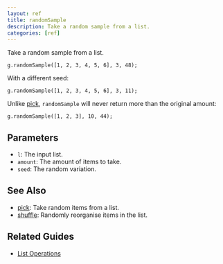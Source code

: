 ```yaml
---
layout: ref
title: randomSample
description: Take a random sample from a list.
categories: [ref]
---
```

Take a random sample from a list.

    g.randomSample([1, 2, 3, 4, 5, 6], 3, 48);

With a different seed:

    g.randomSample([1, 2, 3, 4, 5, 6], 3, 11);

Unlike [pick](pick.html), `randomSample` will never return more than the original amount:

    g.randomSample([1, 2, 3], 10, 44);

## Parameters
- `l`: The input list.
- `amount`: The amount of items to take.
- `seed`: The random variation.

## See Also
- [pick](pick.html): Take random items from a list.
- [shuffle](shuffle.html): Randomly reorganise items in the list.

## Related Guides
- [List Operations](../guide/list.html)

